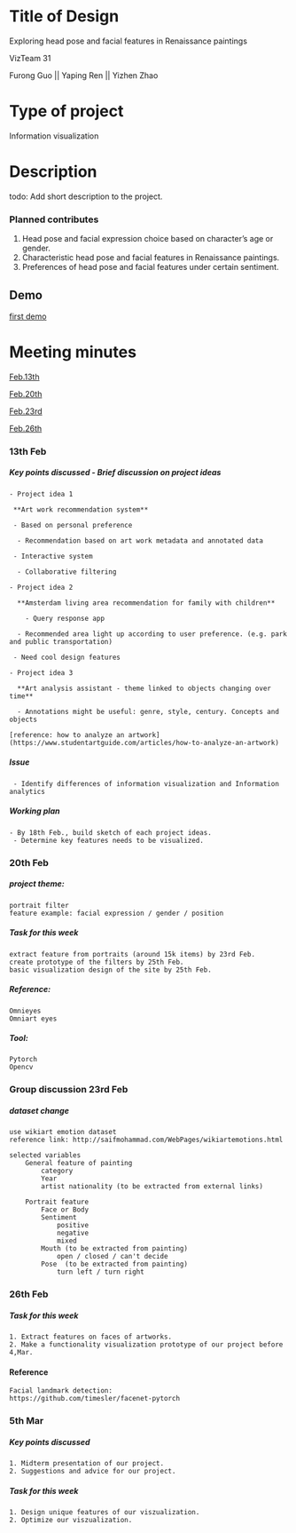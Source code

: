 # Title of Design

Exploring head pose and facial features in Renaissance paintings

VizTeam 31

Furong Guo || Yaping Ren || Yizhen Zhao 

# Type of project

Information visualization
 
# Description

 todo: Add short description to the project.
 
### Planned contributes 

1. Head pose and facial expression choice based on character’s age or gender.
2. Characteristic head pose and facial features in Renaissance paintings.
3. Preferences of head pose and facial features under certain sentiment.
 
## Demo

[first demo](https://www.youtube.com/watch?v=y0fEL4ZZ-QE)

# Meeting minutes

[Feb.13th](#13th-feb)

[Feb.20th](#20th-feb)

[Feb.23rd](#group-discussion-23rd-feb)

[Feb.26th](#26th-feb)


### 13th Feb 

##### Key points discussed - Brief discussion on project ideas

	- Project idea 1

 	 **Art work recommendation system**
  
   	 - Based on personal preference
    
  	  - Recommendation based on art work metadata and annotated data
    
   	 - Interactive system
    
  	  - Collaborative filtering 
    
	- Project idea 2

	  **Amsterdam living area recommendation for family with children**

	    - Query response app
    
  	  - Recommended area light up according to user preference. (e.g. park and public transportation)
    
   	 - Need cool design features
    
	- Project idea 3

	  **Art analysis assistant - theme linked to objects changing over time**
  
	  - Annotations might be useful: genre, style, century. Concepts and objects
  
  	[reference: how to analyze an artwork](https://www.studentartguide.com/articles/how-to-analyze-an-artwork)
  
 ##### Issue 
 
 	 - Identify differences of information visualization and Information analytics 
 
 ##### Working plan
 
  	- By 18th Feb., build sketch of each project ideas.
 	 - Determine key features needs to be visualized. 
  

### 20th Feb 

##### project theme:
	portrait filter
 	feature example: facial expression / gender / position
	
##### Task for this week
	extract feature from portraits (around 15k items) by 23rd Feb.
	create prototype of the filters by 25th Feb.
	basic visualization design of the site by 25th Feb.

##### Reference:
	Omnieyes
	Omniart eyes 

##### Tool:	
	Pytorch
	Opencv

### Group discussion 23rd Feb

##### dataset change
	use wikiart emotion dataset
	reference link: http://saifmohammad.com/WebPages/wikiartemotions.html
	
	selected variables
		General feature of painting
			category
			Year
			artist nationality (to be extracted from external links)
			
		Portrait feature
			Face or Body
			Sentiment
				positive
				negative
				mixed
			Mouth (to be extracted from painting)
				open / closed / can't decide
			Pose  (to be extracted from painting)
				turn left / turn right

### 26th Feb 

##### Task for this week

	1. Extract features on faces of artworks.
	2. Make a functionality visualization prototype of our project before 4,Mar.
	
#### Reference 
	Facial landmark detection:
	https://github.com/timesler/facenet-pytorch

### 5th Mar

##### Key points discussed

	1. Midterm presentation of our project.
	2. Suggestions and advice for our project.

##### Task for this week

	1. Design unique features of our viszualization.
	2. Optimize our viszualization.

